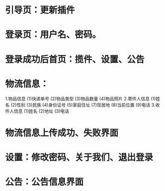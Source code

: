 # 引导页：更新插件
# 登录页：用户名、密码。
# 登录成功后首页：揽件、设置、公告
# 物流信息：
  1.物品信息
    (1)快递单号
    (2)物品类型
    (3)物品数量
    (4)物品照片
  2.寄件人信息
    (1)姓名
    (2)性别
    (3)民族
    (4)身份证号
    (5)家庭住址
    (7)现居地
    (8)当前位置
    (9)电话
  3.收件人信息
    (1)姓名
    (2)地址
    (3)电话
# 物流信息上传成功、失败界面
# 设置：修改密码、关于我们、退出登录
# 公告：公告信息界面

